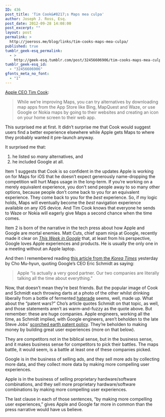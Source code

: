 ```yaml
---
ID: 436
post_title: 'Tim Cook&#8217;s Maps mea culpa'
author: Joseph J. Ross, Esq.
post_date: 2012-09-28 14:08:00
post_excerpt: ""
layout: post
permalink: >
  http://joeross.me/blog/links/tim-cooks-maps-mea-culpa/
published: true
tumblr_geek-esq_permalink:
  - >
    http://geek-esq.tumblr.com/post/32456606906/tim-cooks-maps-mea-culpa
tumblr_geek-esq_id:
  - "32456606906"
gfonts_meta_no_font:
  - "1"
---
```

<p><a href="http://www.apple.com/letter-from-tim-cook-on-maps/" target="_blank">Apple CEO Tim Cook</a>:</p>

<blockquote>
  <p>While we’re improving Maps, you can try alternatives by downloading map apps from the App Store like Bing, MapQuest and Waze, or use Google or Nokia maps by going to their websites and creating an icon on your home screen to their web app.</p>
</blockquote>

<p>This surprised me at first. It didn&#8217;t surprise me that Cook would suggest users find a better experience elsewhere while Apple gets Maps to where they probably wanted it pre-launch anyway.</p>

<p><!-- more --></p>

<p>It surprised me that:</p>

<ol><li>he listed so <em>many</em> alternatives, and</li>
<li>he included Google at all.</li>
</ol><p>Item 1 suggests that Cook is so confident in the updates Apple is working on for Maps for iOS that he doesn&#8217;t expect generously name-dropping the competition will hurt Maps usage in the long-term. If you&#8217;re working on a merely equivalent experience, you don&#8217;t send people away to so many other options, because people don&#8217;t come back to you for an equivalent experience. They come back to you for the <em>best</em> experience. So, if my logic holds, Maps will eventually become the <em>best</em> navigation experience available on any iOS device. And Tim Cook knows that everyone he sends to Waze or Nokia will eagerly give Maps a second chance when the time comes.</p>

<p>Item 2 is born of the narrative in the tech press about how Apple and Google are mortal enemies. Matt Cuts, chief spam ninja at Google, recently made it clear on <a href="http://twit.tv/show/this-week-in-google/165" target="_blank"><em>This Week in Google</em></a> that, at least from his perspective, Google loves Apple experiences and products. He is usually the only one in a meeting without an Apple laptop.</p>

<p>And then I remembered reading <a href="http://www.koreatimes.co.kr/www/news/tech/2012/09/133_121051.html" target="_blank">this article from the <em>Korea Times</em></a> yesterday by Cho Mu-hyun, quoting Google&#8217;s CEO Eric Schmidt as saying:</p>

<blockquote>
  <p>Apple “is actually a very good partner. Our two companies are literally talking all the time about everything.”</p>
</blockquote>

<p>Now, that doesn&#8217;t mean they&#8217;re best friends. But the popular image of Cook and Schmidt each throwing darts at a photo of the other whilst drinking liberally from a bottle of fermented <a href="http://www.urbandictionary.com/define.php?term=haterade" target="_blank">haterade</a> seems, well, made up. What about the &#8220;patent wars?&#8221; Cho&#8217;s article quotes Schmidt on that topic, as well, and those statements aren&#8217;t as warm-and-fuzzy as the quote above. But remember: these are huge companies. Apple engineers, working all the time, as Schmidt implied, with Google engineers, aren&#8217;t beholden to the late Steve Jobs&#8217; <a href="http://www.bloomberg.com/news/2011-10-20/jobs-regretted-not-getting-cancer-surgery-sooner-biographer-isaacson-says.html" target="_blank">scorched earth patent policy</a>. They&#8217;re beholden to making money by building great user experiences (more on that below).</p>

<p>They are competitors not in the biblical sense, but in the business sense, and it makes business sense for competitors to pick their battles. The maps battle, it would seem, is a battle at least one of these companies picked.</p>

<p>Google is in the business of selling ads, and they sell more ads by collecting more data, and they collect more data by making more compelling user experiences.</p>

<p>Apple is in the business of selling proprietary hardware/software combinations, and they sell more proprietary hardware/software combinations by making more compelling user experiences.</p>

<p>The last clause in each of those sentences, &#8220;by making more compelling user experiences,&#8221; gives Apple and Google far more in common than the press narrative would have us believe.</p>